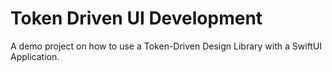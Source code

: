 # Token Driven UI Development
A demo project on how to use a Token-Driven Design Library with a SwiftUI Application.
